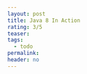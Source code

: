 ```yaml
---
layout: post
title: Java 8 In Action
rating: 3/5
teaser:
tags:
  - todo
permalink:
header: no
---
```

